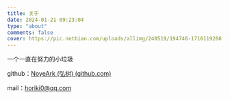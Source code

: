 ```yaml
---
title: 关于
date: 2024-01-21 09:23:04
type: "about"
comments: false
cover: https://pic.netbian.com/uploads/allimg/240519/194746-1716119266f08d.jpg
---
```


一个一直在努力的小垃圾

github：[NoyeArk (弘树) (github.com)](https://github.com/NoyeArk)

mail：horiki0@qq.com
